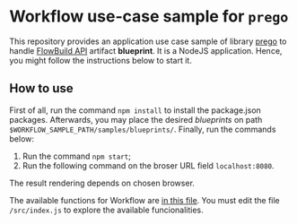 # Workflow use-case sample for ```prego```

This repository provides an application use case sample of library [prego](https://github.com/quivero/prego) to handle [FlowBuild API](https://github.com/flow-build) artifact **blueprint**. It is a NodeJS application. Hence, you might follow the instructions below to start it.

## How to use

First of all, run the command ```npm install``` to install the package.json packages. Afterwards, you may place the desired _blueprints_ on path ```$WORKFLOW_SAMPLE_PATH/samples/blueprints/```. Finally, run the commands below:

1. Run the command ```npm start```; 
2. Run the following command on the broser URL field ```localhost:8080```.

The result rendering depends on chosen browser. 

The available functions for Workflow are [in this file](https://github.com/quivero/prego/blob/master/utils/workflow/parsers.js). You must edit the file ```/src/index.js``` to explore the available funcionalities.
